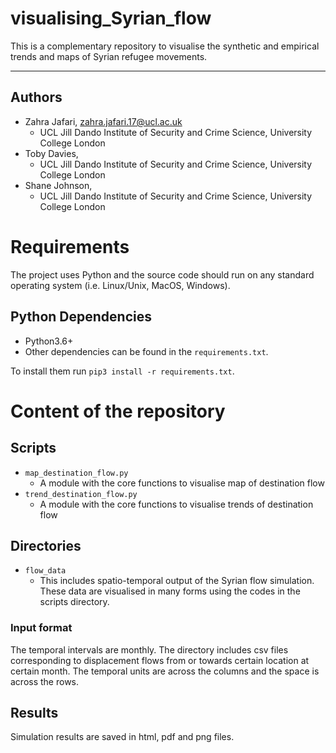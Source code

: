 # visualising_Syrian_flow
This is a complementary repository to visualise the synthetic and empirical trends and maps of Syrian refugee movements.
***
## Authors

 * Zahra Jafari, <zahra.jafari.17@ucl.ac.uk>
   * UCL Jill Dando Institute of Security and Crime Science, University College London
 * Toby Davies,
   * UCL Jill Dando Institute of Security and Crime Science, University College London
 * Shane Johnson,
   * UCL Jill Dando Institute of Security and Crime Science, University College London

# Requirements

The project uses Python and the source code should run on any standard operating system (i.e. Linux/Unix, MacOS, Windows).

## Python Dependencies

 - Python3.6+
 - Other dependencies can be found in the `requirements.txt`.

 To install them run `pip3 install -r requirements.txt`.

# Content of the repository

## Scripts
  - `map_destination_flow.py`
    - A module with the core functions to visualise map of destination flow
  - `trend_destination_flow.py`
    - A module with the core functions to visualise trends of destination flow

## Directories

  - `flow_data`
    - This includes spatio-temporal output of the Syrian flow simulation. These data are visualised in many forms using the codes in the scripts directory.
### Input format

The temporal intervals are monthly. The directory includes csv files corresponding to displacement flows from or towards certain location at certain month. The temporal units are across the columns and the space is across the rows.

## Results

Simulation results are saved in html, pdf and png files.
